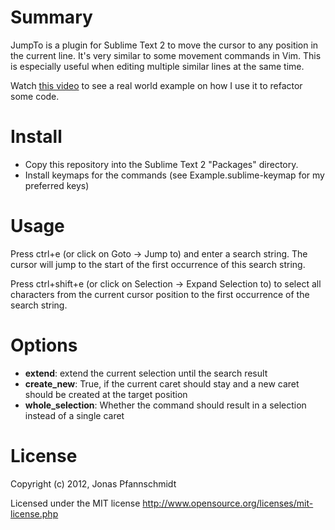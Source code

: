 Summary
=======

JumpTo is a plugin for Sublime Text 2 to move the cursor to any position in the current line. It's very similar to some movement commands in Vim. This is especially useful when editing multiple similar lines at the same time.

Watch [this video](http://vimeo.com/48392058) to see a real world example on how I use it to refactor some code.

Install
=======

- Copy this repository into the Sublime Text 2 "Packages" directory.
- Install keymaps for the commands (see Example.sublime-keymap for my preferred keys)

Usage
=====

Press ctrl+e (or click on Goto -> Jump to) and enter a search string. The cursor will jump to the start of the first occurrence of this search string.

Press ctrl+shift+e (or click on Selection -> Expand Selection to) to select all characters from the current cursor position to the first occurrence of the search string.

Options
========

- __extend__: extend the current selection until the search result
- __create_new__: True, if the current caret should stay and a new caret should be created at the target position
- __whole_selection__: Whether the command should result in a selection instead of a single caret

License
=======

Copyright (c) 2012, Jonas Pfannschmidt

Licensed under the MIT license http://www.opensource.org/licenses/mit-license.php